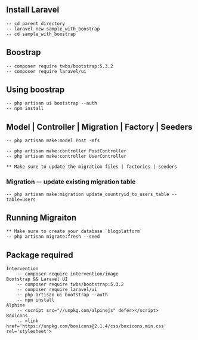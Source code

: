 ## Install Laravel
    -- cd parent directory
    -- laravel new sample_with_boostrap
    -- cd sample_with_boostrap

## Boostrap
    -- composer require twbs/bootstrap:5.3.2
    -- composer require laravel/ui

## Using boostrap
    -- php artisan ui bootstrap --auth
    -- npm install

## Model | Controller | Migration | Factory | Seeders
    -- php artisan make:model Post -mfs

    -- php artisan make:controller PostController
    -- php artisan make:controller UserController

    ** Make sure to update the migration files | factories | seeders

### Migration -- update existing migration table
    -- php artisan make:migration update_countryid_to_users_table --table=users


## Running Migraiton
    ** Make sure to create your database `blogplatform`
    -- php artisan migrate:fresh --seed

## Package required
    Intervention
        -- composer require intervention/image
    Bootstrap && Laravel UI
        -- composer require twbs/bootstrap:5.3.2
        -- composer require laravel/ui
        -- php artisan ui bootstrap --auth
        -- npm install
    Alphine
        -- <script src="//unpkg.com/alpinejs" defer></script>
    Boxicons
        -- <link href='https://unpkg.com/boxicons@2.1.4/css/boxicons.min.css' rel='stylesheet'>